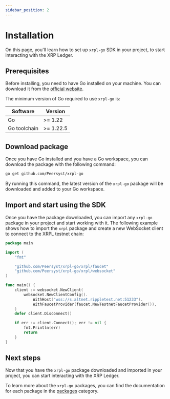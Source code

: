 ```yaml
---
sidebar_position: 2
---
```


# Installation

On this page, you'll learn how to set up `xrpl-go` SDK in your project, to start interacting with the XRP Ledger.

## Prerequisites

Before installing, you need to have Go installed on your machine. You can download it from the [official website](https://go.dev/doc/install).

The minimum version of Go required to use `xrpl-go` is:

| Software | Version |
|------------|---------|
| Go | >= 1.22 |
| Go toolchain | >= 1.22.5 |

## Download package

Once you have Go installed and you have a Go workspace, you can download the package with the following command:

```bash
go get github.com/Peersyst/xrpl-go
```

By running this command, the latest version of the `xrpl-go` package will be downloaded and added to your Go workspace.

## Import and start using the SDK

Once you have the package downloaded, you can import any `xrpl-go` package in your project and start working with it. 
The following example shows how to import the `xrpl` package and create a new WebSocket client to connect to the XRPL testnet chain:

```go
package main

import (
	"fmt"

	"github.com/Peersyst/xrpl-go/xrpl/faucet"
	"github.com/Peersyst/xrpl-go/xrpl/websocket"
)

func main() {
	client := websocket.NewClient(
		websocket.NewClientConfig().
			WithHost("wss://s.altnet.rippletest.net:51233").
			WithFaucetProvider(faucet.NewTestnetFaucetProvider()),
	)
	defer client.Disconnect()

	if err := client.Connect(); err != nil {
		fmt.Println(err)
		return
	}
}
```

## Next steps

Now that you have the `xrpl-go` package downloaded and imported in your project, you can start interacting with the XRP Ledger.

To learn more about the `xrpl-go` packages, you can find the documentation for each package in the [packages](/docs/category/packages) category.






